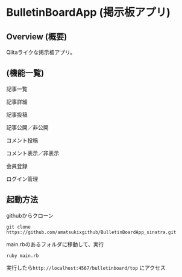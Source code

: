 # BulletinBoardApp (掲示板アプリ)

## Overview (概要)

Qiitaライクな掲示板アプリ。

## (機能一覧)

記事一覧

記事詳細

記事投稿

記事公開／非公開

コメント投稿

コメント表示／非表示

会員登録

ログイン管理

## 起動方法

githubからクローン

```console
git clone https://github.com/amatsukixgithub/BulletinBoardApp_sinatra.git
```

main.rbのあるフォルダに移動して、実行

```
ruby main.rb
```

実行したら`http://localhost:4567/bulletinboard/top` にアクセス